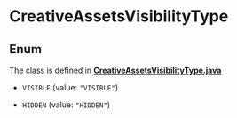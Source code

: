 

# CreativeAssetsVisibilityType

## Enum

The class is defined in **[CreativeAssetsVisibilityType.java](../../src/main/java/org/openapitools/model/CreativeAssetsVisibilityType.java)**


* `VISIBLE` (value: `"VISIBLE"`)

* `HIDDEN` (value: `"HIDDEN"`)



